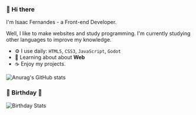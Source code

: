 ### 🌸 Hi there

I'm Isaac Fernandes - a Front-end Developer.

Well, I like to make websites and study programming. I'm currently studying other languages to improve my knowledge.

- ⚙️ I use daily: `HTML5`, `CSS3`, `JavaScript`, `Godot`
- 🌷 Learning about about **Web**
- ☕ Enjoy my projects.

![Anurag's GitHub stats](https://github-readme-stats.vercel.app/api?username=anuraghazra&show_icons=true&theme=radical)

### 🌸 Birthday 🌸


![Birthday Stats](https://bday-manas140.vercel.app/2010-04-09)
